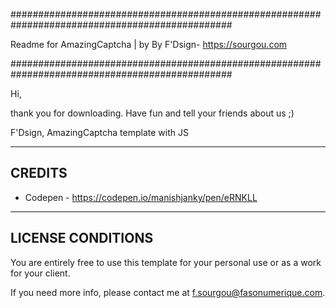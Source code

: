################################################################################################

Readme for AmazingCaptcha | by By F'Dsign- https://sourgou.com

################################################################################################

Hi,

thank you for downloading. Have fun and tell your friends about us ;)

F'Dsign, AmazingCaptcha template with JS


---------------------
 CREDITS
---------------------

- Codepen - https://codepen.io/manishjanky/pen/eRNKLL

---------------------
 LICENSE CONDITIONS
---------------------

You are entirely free to use this template for your personal use or as a work for your client.

If you need more info, please contact me at f.sourgou@fasonumerique.com.
